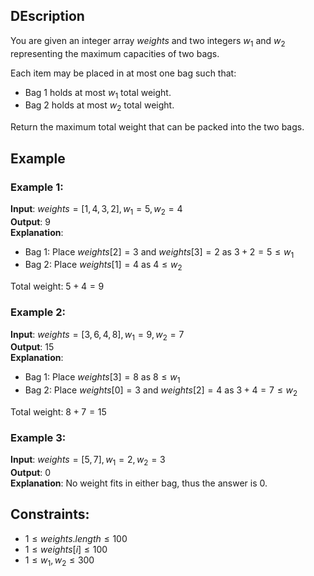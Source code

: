 ## DEscription
You are given an integer array $weights$ and two integers $w_1$ and $w_2$ representing the maximum capacities of two bags.

Each item may be placed in at most one bag such that:
- Bag $1$ holds at most $w_1$ total weight.
- Bag $2$ holds at most $w_2$ total weight.

Return the maximum total weight that can be packed into the two bags.

## Example
### Example 1:
**Input**: $weights = [1,4,3,2], w_1 = 5, w_2 = 4$  
**Output**: $9$  
**Explanation**:
- Bag $1$: Place $weights[2] = 3$ and $weights[3] = 2$ as $3 + 2 = 5 \leq w_1$
- Bag $2$: Place $weights[1] = 4$ as $4 \leq w_2$

Total weight: $5 + 4 = 9$

### Example 2:
**Input**: $weights = [3,6,4,8], w_1 = 9, w_2 = 7$  
**Output**: $15$  
**Explanation**:
- Bag $1$: Place $weights[3] = 8$ as $8 \leq w_1$
- Bag $2$: Place $weights[0] = 3$ and $weights[2] = 4$ as $3 + 4 = 7 \leq w_2$

Total weight: $8 + 7 = 15$

### Example 3:
**Input**: $weights = [5,7], w_1 = 2, w_2 = 3$  
**Output**: $0$  
**Explanation**: No weight fits in either bag, thus the answer is $0$.

## Constraints:
- $1 \leq weights.length \leq 100$
- $1 \leq weights[i] \leq 100$
- $1 \leq w_1, w_2 \leq 300$